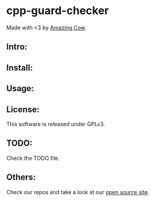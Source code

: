 cpp-guard-checker
====
Made with <3 by [Amazing Cow](http://www.amazingcow.com).

## Intro:

## Install:

## Usage:

## License:
This software is released under GPLv3.

## TODO:
Check the TODO file.

## Others:
Check our repos and take a look at our [open source site](http://opensource.amazingcow.com).
